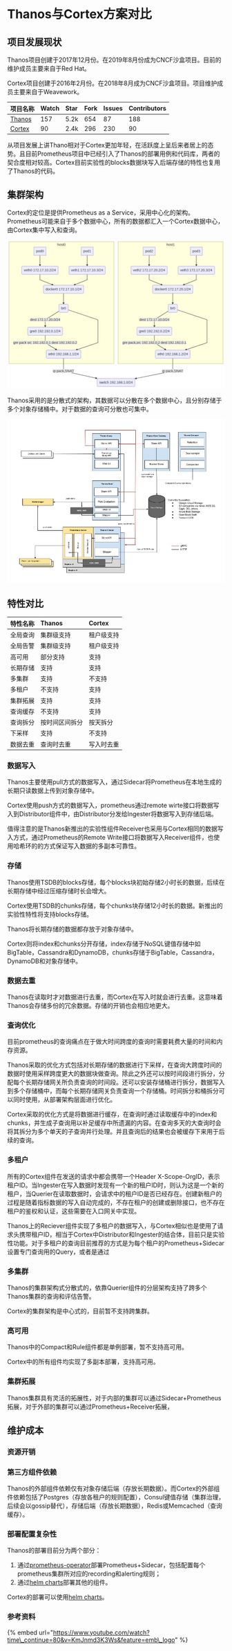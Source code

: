# Thanos与Cortex方案对比

## 项目发展现状

Thanos项目创建于2017年12月份。在2019年8月份成为CNCF沙盒项目。目前的维护成员主要来自于Red Hat。

Cortex项目创建于2016年2月份。在2018年8月成为CNCF沙盒项目。项目维护成员主要来自于Weavework。

| 项目名称 | Watch | Star | Fork | Issues | Contributors |
| :--- | :--- | :--- | :--- | :--- | :--- |
| [Thanos](https://github.com/thanos-io/thanos) | 157 | 5.2k | 654 | 87 | 188 |
| [Cortex](https://github.com/cortexproject/cortex) | 90 | 2.4k | 296 | 230 | 90 |

从项目发展上讲Thano相对于Cortex更加年轻，在活跃度上呈后来者居上的态势。且目前Prometheus项目中已经引入了Thanos的部署用例和代码库，两者的契合度相对较高。Cortex目前实验性的blocks数据块写入后端存储的特性也复用了Thanos的代码。

## 集群架构

Cortex的定位是提供Prometheus as a Service，采用中心化的架构。Prometheus可能来自于多个数据中心，所有的数据都汇入一个Cortex数据中心，由Cortex集中写入和查询。

![](../../.gitbook/assets/image%20%2811%29.png)



Thanos采用的是分散式的架构，其数据可以分散在多个数据中心，且分别存储于多个对象存储桶中。对于数据的查询可分散也可集中。

![](../../.gitbook/assets/image%20%282%29.png)

## 特性对比

| 特性名称 | Thanos | Cortex |
| :--- | :--- | :--- |
| 全局查询 | 集群级支持 | 租户级支持 |
| 全局告警 | 集群级支持 | 租户级支持 |
| 高可用 | 部分支持 | 支持 |
| 长期存储 | 支持 | 支持 |
| 多集群 | 支持 | 不支持 |
| 多租户 | 不支持 | 支持 |
| 集群拓展 | 支持 | 支持 |
| 查询缓存 | 不支持 | 支持 |
| 查询拆分 | 按时间区间拆分 | 按天拆分 |
| 下采样 | 支持 | 不支持 |
| 数据去重 | 查询时去重 | 写入时去重 |

### 数据写入

Thanos主要使用pull方式的数据写入，通过Sidecar将Prometheus在本地生成的长期只读数据上传到对象存储中。

Cortex使用push方式的数据写入，prometheus通过remote wirte接口将数据写入到Distributor组件中，由Distributor分发给Ingester将数据写入到存储后端。

值得注意的是Thanos新推出的实验性组件Receiver也采用与Cortex相同的数据写入方式，通过Prometheus的Remote Write接口将数据写入Receiver组件，也使用哈希环的的方式保证写入数据的多副本可靠性。

### 存储

Thanos使用TSDB的blocks存储，每个blocks块初始存储2小时长的数据，后续在长期存储中经过压缩存储时长会增大。

Cortex使用TSDB的chunks存储，每个chunks块存储12小时长的数据。新推出的实验性特性将支持blocks存储。

Thanos将长期存储的数据都存放于对象存储中。

Cortex则将index和chunks分开存储，index存储于NoSQL键值存储中如BigTable，Cassandra和DynamoDB，chunks存储于BigTable，Cassandra，DynamoDB和对象存储中。

### 数据去重

Thanos在读取时才对数据进行去重，而Cortex在写入时就会进行去重。这意味着Thanos会存储多份的冗余数据。存储的开销也会相应地更大。

### 查询优化

目前prometheus的查询痛点在于做大时间跨度的查询时需要耗费大量的时间和内存资源。

Thanos采取的优化方式包括对长期存储的数据进行下采样，在查询大跨度时间的数据时使用采样跨度更大的数据块做查询。除此之外还可以按时间段进行拆分，分配每个长期存储网关所负责查询的时间段。还可以安装存储桶进行拆分，数据写入到多个存储桶中，而每个长期存储网关负责查询一个存储桶。时间拆分和桶拆分可以同时使用，从部署架构层面进行优化。

Cortex采取的优化方式是将数据进行缓存，在查询时通过读取缓存中的index和chunks，并生成子查询用以补足缓存中所遗漏的内容。在查询多天的大查询时会将其拆分为多个单天的子查询并行处理。并且查询后的结果也会被缓存下来用于后续的查询。

### 多租户

所有的Cortex组件在发送的请求中都会携带一个Header X-Scope-OrgID，表示租户ID。当Ingester在写入数据时发现有一个新的租户ID时，则认为这是一个新的租户，当Querier在读取数据时，会请求中的租户ID是否已经存在。创建新租户的过程是随着指标数据的写入自动完成的，不存在租户的创建或删除接口，也不存在租户的鉴权和认证，这些需要在入口网关中实现。

Thanos上的Reciever组件实现了多租户的数据写入，与Cortex相似也是使用了请求头携带租户ID，相当于Cortex中Distributor和Ingester的结合体，目前只是实验性功能。对于多租户的查询目前推荐的方式是为每个租户的Prometheus+Sidecar设置专门查询用的Query，或者是通过

### 多集群

Thanos的集群架构式分散式的，依靠Querier组件的分层架构支持了跨多个Thanos集群的查询和评估告警。

Cortex的集群架构是中心式的，目前暂不支持跨集群。

### 高可用

Thanos中的Compact和Rule组件都是单例部署，暂不支持高可用。

Cortex中的所有组件均实现了多副本部署，支持高可用。

### 集群拓展

Thanos集群具有灵活的拓展性，对于内部的集群可以通过Sidecar+Prometheus拓展，对于外部的集群可以通过Prometheus+Receiver拓展，

## 维护成本

### 资源开销



### 第三方组件依赖

Thanos的外部组件依赖仅有对象存储后端（存放长期数据）。而Cortex的外部组件依赖包括了Postgres（存放各租户的规则配置），Consul键值存储（集群治理，后续会以gossip替代），存储后端（存放长期数据），Redis或Memcached（查询缓存）。

### 部署配置复杂性

Thanos的部署目前分为两个部分：

1. 通过[prometheus-operator](https://github.com/coreos/prometheus-operator)部署Prometheus+Sidecar，包括配置每个prometheus集群所对应的recording和alerting规则；
2. 通过[helm charts](https://hub.helm.sh/charts?q=thanos)部署其他的组件。

Cortex的部署可以使用[helm charts](https://github.com/cortexproject/cortex-helm-chart)。

### 参考资料

{% embed url="https://www.youtube.com/watch?time\_continue=80&v=KmJnmd3K3Ws&feature=emb\_logo" %}



